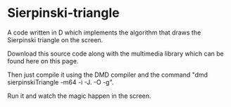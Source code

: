 # Sierpinski-triangle
A code written in D which implements the algorithm that draws the Sierpinski triangle on the screen. 

Download this source code along with the multimedia library which can be found here on this page.

Then just compile it using the DMD compiler and the command "dmd sierpinskiTriangle -m64 -i -J. -O -g".

Run it and watch the magic happen in the screen.
